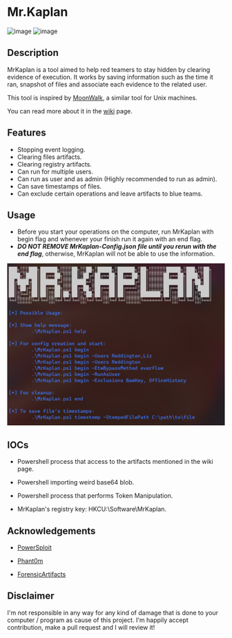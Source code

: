# Mr.Kaplan

![image](https://img.shields.io/badge/powershell-5391FE?style=for-the-badge&logo=powershell&logoColor=white) ![image](https://img.shields.io/badge/Windows-0078D6?style=for-the-badge&logo=windows&logoColor=white)

## Description

MrKaplan is a tool aimed to help red teamers to stay hidden by clearing evidence of execution. It works by saving information such as the time it ran, snapshot of files and associate each evidence to the related user.

This tool is inspired by [MoonWalk](https://github.com/mufeedvh/moonwalk), a similar tool for Unix machines.

You can read more about it in the [wiki](https://github.com/idov31/MrKaplan/wiki) page.

## Features

- Stopping event logging.
- Clearing files artifacts.
- Clearing registry artifacts.
- Can run for multiple users.
- Can run as user and as admin (Highly recommended to run as admin).
- Can save timestamps of files.
- Can exclude certain operations and leave artifacts to blue teams.

## Usage

- Before you start your operations on the computer, run MrKaplan with begin flag and whenever your finish run it again with an end flag.
- ***DO NOT REMOVE MrKaplan-Config.json file until you rerun with the end flag***, otherwise, MrKaplan will not be able to use the information.
<img src="Pictures/usage.png" />

## IOCs

- Powershell process that access to the artifacts mentioned in the wiki page.

- Powershell importing weird base64 blob.

- Powershell process that performs Token Manipulation.

- MrKaplan's registry key: HKCU:\Software\MrKaplan.

## Acknowledgements

- [PowerSploit](https://github.com/PowerShellMafia/PowerSploit)

- [Phant0m](https://github.com/hlldz/Phant0m)

- [ForensicArtifacts](https://github.com/ForensicArtifacts/artifacts/blob/main/data/windows.yaml)

## Disclaimer

I'm not responsible in any way for any kind of damage that is done to your computer / program as cause of this project. I'm happily accept contribution, make a pull request and I will review it!
